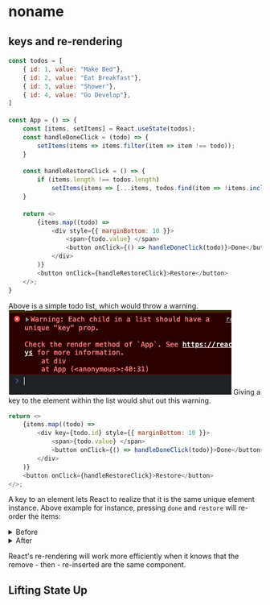 # noname

## keys and re-rendering
```javascript
const todos = [
    { id: 1, value: "Make Bed"},
    { id: 2, value: "Eat Breakfast"},
    { id: 3, value: "Shower"},
    { id: 4, value: "Go Develop"},
]

const App = () => {
    const [items, setItems] = React.useState(todos);
    const handleDoneClick = (todo) => {
        setItems(items => items.filter(item => item !== todo));
    }

    const handleRestoreClick = () => {
        if (items.length !== todos.length)
            setItems(items => [...items, todos.find(item => !items.includes(item))])
    }

    return <>
        {items.map((todo) =>
            <div style={{ marginBottom: 10 }}>
                <span>{todo.value} </span>
                <button onClick={() => handleDoneClick(todo)}>Done</button>
            </div>
        )}
        <button onClick={handleRestoreClick}>Restore</button>
    </>;
}
```
Above is a simple todo list, which would throw a warning.
![key warning](../images/key-warning.png)
Giving a key to the element within the list would shut out this warning.
```javascript
return <>
    {items.map((todo) =>
        <div key={todo.id} style={{ marginBottom: 10 }}>
            <span>{todo.value} </span>
            <button onClick={() => handleDoneClick(todo)}>Done</button>
        </div>
    )}
    <button onClick={handleRestoreClick}>Restore</button>
</>;
```
A key to an element lets React to realize that it is the same unique element instance. Above example for instance, pressing `done` and `restore` will re-order the items:
<details>
<summary>Before</summary>

![todos-before](../images/todos-before.png)
</details>
<details>
<summary>After</summary>

![todos-after](../images/todos-after.png)
</details>

React's re-rendering will work more efficiently when it knows that the remove - then - re-inserted are the same component.

## Lifting State Up
